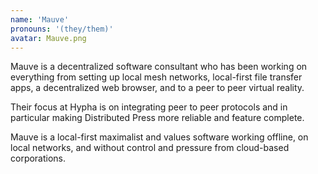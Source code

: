 ```yaml
---
name: 'Mauve'
pronouns: '(they/them)'
avatar: Mauve.png
---
```

Mauve is a decentralized software consultant who has been working on everything from setting up local mesh networks, local-first file transfer apps, a decentralized web browser, and to a peer to peer virtual reality.

Their focus at Hypha is on integrating peer to peer protocols and in particular making Distributed Press more reliable and feature complete.
      
Mauve is a local-first maximalist and values software working offline, on local networks, and without control and pressure from cloud-based corporations.
      